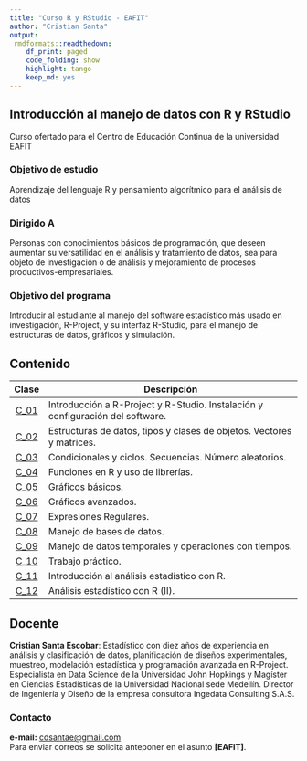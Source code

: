 ```yaml
---
title: "Curso R y RStudio - EAFIT"
author: "Cristian Santa"
output:
 rmdformats::readthedown:
    df_print: paged
    code_folding: show
    highlight: tango
    keep_md: yes
---
```




## Introducción al manejo de datos con R y RStudio

Curso ofertado para el Centro de Educación Continua de la universidad EAFIT

### Objetivo de estudio

Aprendizaje del lenguaje R y pensamiento algorítmico para el análisis de datos					

### Dirigido A

Personas con conocimientos básicos de programación, que deseen aumentar su versatilidad en el análisis y tratamiento de datos, sea para objeto de investigación o de análisis y mejoramiento de procesos productivos-empresariales.					

### Objetivo del programa

Introducir al estudiante al manejo del software estadístico más usado en investigación, R-Project, y su interfaz R-Studio, para el manejo de estructuras de datos, gráficos y simulación.					

## Contenido

| **Clase** |                                 **Descripción**                                |
|:---------:|--------------------------------------------------------------------------------|
|  <a href="./Clase01/Clase01.html">C_01</a>  | Introducción a R-Project y R-Studio. Instalación y configuración del software. |
|  <a href="./Clase02/Clase02.html">C_02</a>  | Estructuras de datos, tipos y clases de objetos. Vectores y matrices.       |
|  <a href="./Clase03/Clase03.html">C_03</a>  | Condicionales y ciclos. Secuencias. Número aleatorios.                         |
|  <a href="./Clase04/Clase04.html">C_04</a>  | Funciones en R y uso de librerías.                                             |
|  <a href="./Clase05/Clase05.html">C_05</a>  | Gráficos básicos.                                                              |
|  <a href="./Clase06/Clase06.html">C_06</a>  | Gráficos avanzados.                                                            |
|  <a href="./Clase07/Clase07.html">C_07</a>  | Expresiones Regulares.                                                         |
|  <a href="./Clase08/Clase08.html">C_08</a>  | Manejo de bases de datos.                                                      |
|  <a href="./Clase09/Clase09a.html">C_09</a>  | Manejo de datos temporales y operaciones con tiempos.                          |
|  <a href="./Clase10/Clase10a.html">C_10</a>  | Trabajo práctico.                                                              |
|  <a href="./Clase11/Clase11a.html">C_11</a>  | Introducción al análisis estadístico con R.                                    |
|  <a href="./Clase12/Clase12a.html">C_12</a>  | Análisis estadístico con R (II).                                               |

## Docente

**Cristian Santa Escobar**: Estadístico con diez años de experiencia en análisis y clasificación de datos, planificación de diseños experimentales, muestreo, modelación estadística y programación avanzada en R-Project. Especialista en Data Science de la Universidad John Hopkings y Magíster en Ciencias Estadísticas de la Universidad Nacional sede Medellín. Director de Ingeniería y Diseño de la empresa consultora Ingedata Consulting S.A.S.

### Contacto

**e-mail:** cdsantae@gmail.com <br>
Para enviar correos se solicita anteponer en el asunto **[EAFIT]**.


